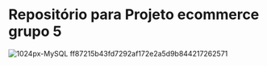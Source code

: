 
# Repositório para Projeto ecommerce grupo 5
![1024px-MySQL ff87215b43fd7292af172e2a5d9b844217262571](https://user-images.githubusercontent.com/77131275/159765707-1d7005f8-c2fa-4b25-ae5c-22c98041dc9c.png)
